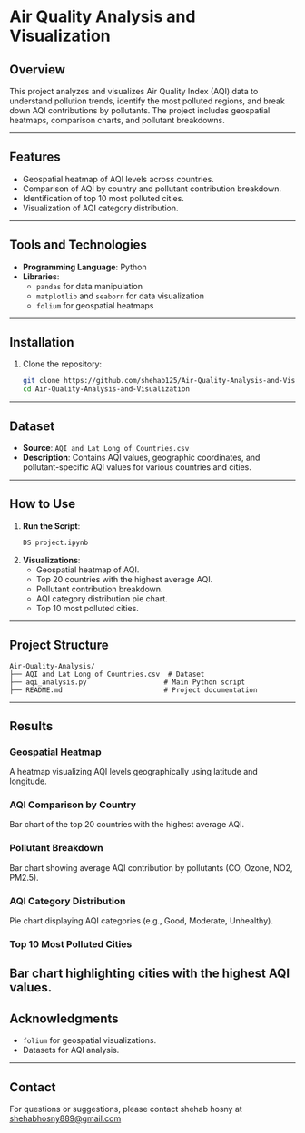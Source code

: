 # Air Quality Analysis and Visualization

## Overview
This project analyzes and visualizes Air Quality Index (AQI) data to understand pollution trends, identify the most polluted regions, and break down AQI contributions by pollutants. The project includes geospatial heatmaps, comparison charts, and pollutant breakdowns.

---

## Features
- Geospatial heatmap of AQI levels across countries.
- Comparison of AQI by country and pollutant contribution breakdown.
- Identification of top 10 most polluted cities.
- Visualization of AQI category distribution.

---

## Tools and Technologies
- **Programming Language**: Python
- **Libraries**: 
  - `pandas` for data manipulation
  - `matplotlib` and `seaborn` for data visualization
  - `folium` for geospatial heatmaps

---

## Installation
1. Clone the repository:
   ```bash
   git clone https://github.com/shehab125/Air-Quality-Analysis-and-Visualization.git
   cd Air-Quality-Analysis-and-Visualization
   ```

---

## Dataset
- **Source**: `AQI and Lat Long of Countries.csv`
- **Description**: Contains AQI values, geographic coordinates, and pollutant-specific AQI values for various countries and cities.

---

## How to Use
1. **Run the Script**:
   ```bash
   DS project.ipynb
   ```
2. **Visualizations**:
   - Geospatial heatmap of AQI.
   - Top 20 countries with the highest average AQI.
   - Pollutant contribution breakdown.
   - AQI category distribution pie chart.
   - Top 10 most polluted cities.

---

## Project Structure
```
Air-Quality-Analysis/
├── AQI and Lat Long of Countries.csv  # Dataset
├── aqi_analysis.py                   # Main Python script
├── README.md                         # Project documentation
```

---

## Results
### Geospatial Heatmap
A heatmap visualizing AQI levels geographically using latitude and longitude.

### AQI Comparison by Country
Bar chart of the top 20 countries with the highest average AQI.

### Pollutant Breakdown
Bar chart showing average AQI contribution by pollutants (CO, Ozone, NO2, PM2.5).

### AQI Category Distribution
Pie chart displaying AQI categories (e.g., Good, Moderate, Unhealthy).

### Top 10 Most Polluted Cities
Bar chart highlighting cities with the highest AQI values.
---

## Acknowledgments
- `folium` for geospatial visualizations.
- Datasets for AQI analysis.

---

## Contact
For questions or suggestions, please contact shehab hosny at shehabhosny889@gmail.com

